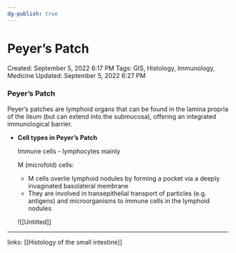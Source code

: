 ```yaml
---
dg-publish: true
---
```


# Peyer’s Patch

Created: September 5, 2022 6:17 PM
Tags: GIS, Histology, Immunology, Medicine
Updated: September 5, 2022 6:27 PM

### Peyer’s Patch

Peyer’s patches are lymphoid organs that can be found in the lamina propria of the ileum (but can extend into the submucosa), offering an integrated immunological barrier.

- **Cell types in Peyer’s Patch**
    
    Immune cells - lymphocytes mainly
    
    M (microfold) cells:
    
    - M cells overlie lymphoid nodules by forming a pocket via a deeply invaginated basolateral membrane
    - They are involved in transepithelial transport of particles (e.g. antigens) and microorganisms to immune cells in the lymphoid nodules
    
    ![[Untitled]]
    

---

links: [[Histology of the small intestine]]